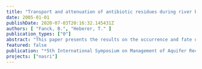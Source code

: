 ```yaml
---
title: "Transport and attenuation of antibiotic residues during river bank filtration in Berlin, Germany"
date: 2005-01-01
publishDate: 2020-07-03T20:16:32.145431Z
authors: [ "Fanck, B.", "Heberer, T." ]
publication_types: ["0"]
abstract: "This paper presents the results on the occurrence and fate of antibiotic residues during bankfiltration obtained from a study carried out in terms of an interdisciplinary project at three transects in Berlin, Germany. Six antibiotic compounds and two metabolites were detected at ng/L concentrations in water samples from the lakes or in the monitoring wells of the transects. Clarithromycin, roxithromycin (macrolide), trimethoprim (synergist for sulfonamides) and acetyl-sulfamethoxazole (metabolite) are efficiently removed by bank filtration. Residues of clindamycin (lincosamid) and dehydro-erythromycin (metabolite) were completely attenuated during the soil passage. For sulfamethoxazole (sulfonamide), a significant but not complete removal during bank filtration was observed. It was the only compound that could be detected at tracelevels in samples collected from water-supply wells."
featured: false
publication: "*5th International Symposium on Management of Aquifer Recharge / IHP-VI, Series on Groundwater*"
projects: ["nasri"]
---
```


